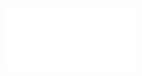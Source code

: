 <div class="w-100 aspect-ratio aspect-ratio--16x9">
<iframe class="aspect-ratio--object cover" src="//www.youtube.com/embed/AVEDgT_lG60" frameborder="0" allowfullscreen="1"></iframe>
</div>